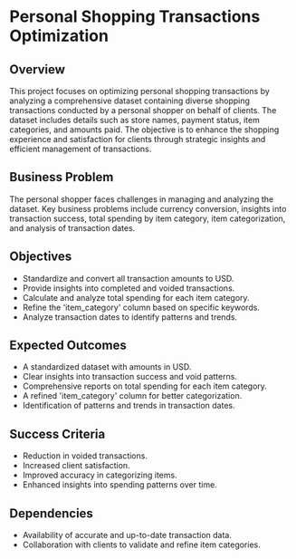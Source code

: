 # Personal Shopping Transactions Optimization

## Overview

This project focuses on optimizing personal shopping transactions by analyzing a comprehensive dataset containing diverse shopping transactions conducted by a personal shopper on behalf of clients. The dataset includes details such as store names, payment status, item categories, and amounts paid. The objective is to enhance the shopping experience and satisfaction for clients through strategic insights and efficient management of transactions.

## Business Problem

The personal shopper faces challenges in managing and analyzing the dataset. Key business problems include currency conversion, insights into transaction success, total spending by item category, item categorization, and analysis of transaction dates.

## Objectives

- Standardize and convert all transaction amounts to USD.
- Provide insights into completed and voided transactions.
- Calculate and analyze total spending for each item category.
- Refine the 'item_category' column based on specific keywords.
- Analyze transaction dates to identify patterns and trends.

## Expected Outcomes

- A standardized dataset with amounts in USD.
- Clear insights into transaction success and void patterns.
- Comprehensive reports on total spending for each item category.
- A refined 'item_category' column for better categorization.
- Identification of patterns and trends in transaction dates.

## Success Criteria

- Reduction in voided transactions.
- Increased client satisfaction.
- Improved accuracy in categorizing items.
- Enhanced insights into spending patterns over time.

## Dependencies

- Availability of accurate and up-to-date transaction data.
- Collaboration with clients to validate and refine item categories.


